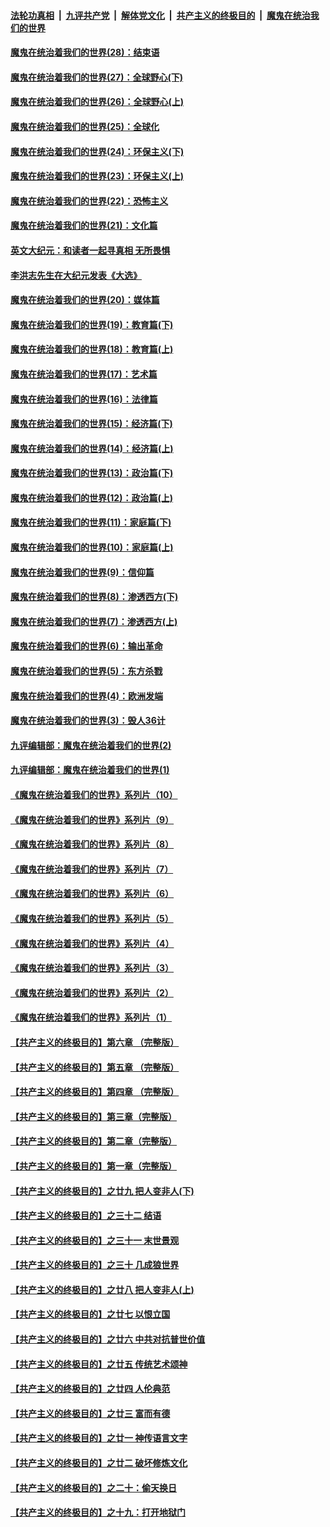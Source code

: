 

####  [法轮功真相](../../../../basic/blob/master/README.md?t=02192001) &nbsp;|&nbsp; [九评共产党](../../../../9ping.md/blob/master/README.md?t=02192001) &nbsp;|&nbsp; [解体党文化](../../../../jtdwh.md/blob/master/README.md?t=02192001)  &nbsp;|&nbsp; [共产主义的终极目的](../../../../gczydzjmd.md/blob/master/README.md?t=02192001) &nbsp;|&nbsp; [魔鬼在统治我们的世界](../../../../mgztzwmdsj.md/blob/master/README.md?t=02192001) 

#### [魔鬼在统治着我们的世界(28)：结束语](../pages/nsc422/n10936246.md?t=02192001) 

#### [魔鬼在统治着我们的世界(27)：全球野心(下)](../pages/nsc422/n10928319.md?t=02192001) 

#### [魔鬼在统治着我们的世界(26)：全球野心(上)](../pages/nsc422/n10900318.md?t=02192001) 

#### [魔鬼在统治着我们的世界(25)：全球化](../pages/nsc422/n10788205.md?t=02192001) 

#### [魔鬼在统治着我们的世界(24)：环保主义(下)](../pages/nsc422/n10695307.md?t=02192001) 

#### [魔鬼在统治着我们的世界(23)：环保主义(上)](../pages/nsc422/n10688613.md?t=02192001) 

#### [魔鬼在统治着我们的世界(22)：恐怖主义](../pages/nsc422/n10614727.md?t=02192001) 

#### [魔鬼在统治着我们的世界(21)：文化篇](../pages/nsc422/n10597706.md?t=02192001) 

#### [英文大纪元：和读者一起寻真相 无所畏惧](../pages/nsc422/n12542027.md?t=02192001) 

#### [李洪志先生在大纪元发表《大选》](../pages/nsc422/n12534746.md?t=02192001) 

#### [魔鬼在统治着我们的世界(20)：媒体篇](../pages/nsc422/n10586579.md?t=02192001) 

#### [魔鬼在统治着我们的世界(19)：教育篇(下)](../pages/nsc422/n10564808.md?t=02192001) 

#### [魔鬼在统治着我们的世界(18)：教育篇(上)](../pages/nsc422/n10526970.md?t=02192001) 

#### [魔鬼在统治着我们的世界(17)：艺术篇](../pages/nsc422/n10499093.md?t=02192001) 

#### [魔鬼在统治着我们的世界(16)：法律篇](../pages/nsc422/n10485969.md?t=02192001) 

#### [魔鬼在统治着我们的世界(15)：经济篇(下)](../pages/nsc422/n10469975.md?t=02192001) 

#### [魔鬼在统治着我们的世界(14)：经济篇(上)](../pages/nsc422/n10457370.md?t=02192001) 

#### [魔鬼在统治着我们的世界(13)：政治篇(下)](../pages/nsc422/n10448270.md?t=02192001) 

#### [魔鬼在统治着我们的世界(12)：政治篇(上)](../pages/nsc422/n10444576.md?t=02192001) 

#### [魔鬼在统治着我们的世界(11)：家庭篇(下)](../pages/nsc422/n10440961.md?t=02192001) 

#### [魔鬼在统治着我们的世界(10)：家庭篇(上)](../pages/nsc422/n10435448.md?t=02192001) 

#### [魔鬼在统治着我们的世界(9)：信仰篇](../pages/nsc422/n10432159.md?t=02192001) 

#### [魔鬼在统治着我们的世界(8)：渗透西方(下)](../pages/nsc422/n10429603.md?t=02192001) 

#### [魔鬼在统治着我们的世界(7)：渗透西方(上)](../pages/nsc422/n10426013.md?t=02192001) 

#### [魔鬼在统治着我们的世界(6)：输出革命](../pages/nsc422/n10421536.md?t=02192001) 

#### [魔鬼在统治着我们的世界(5)：东方杀戮](../pages/nsc422/n10417707.md?t=02192001) 

#### [魔鬼在统治着我们的世界(4)：欧洲发端](../pages/nsc422/n10414890.md?t=02192001) 

#### [魔鬼在统治着我们的世界(3)：毁人36计](../pages/nsc422/n10411583.md?t=02192001) 

#### [九评编辑部：魔鬼在统治着我们的世界(2)](../pages/nsc422/n10410036.md?t=02192001) 

#### [九评编辑部：魔鬼在统治着我们的世界(1)](../pages/nsc422/n10406825.md?t=02192001) 

#### [《魔鬼在统治着我们的世界》系列片（10）](../pages/nsc422/n12292670.md?t=02192001) 

#### [《魔鬼在统治着我们的世界》系列片（9）](../pages/nsc422/n12290859.md?t=02192001) 

#### [《魔鬼在统治着我们的世界》系列片（8）](../pages/nsc422/n12287445.md?t=02192001) 

#### [《魔鬼在统治着我们的世界》系列片（7）](../pages/nsc422/n12283425.md?t=02192001) 

#### [《魔鬼在统治着我们的世界》系列片（6）](../pages/nsc422/n12282314.md?t=02192001) 

#### [《魔鬼在统治着我们的世界》系列片（5）](../pages/nsc422/n12281419.md?t=02192001) 

#### [《魔鬼在统治着我们的世界》系列片（4）](../pages/nsc422/n12274024.md?t=02192001) 

#### [《魔鬼在统治着我们的世界》系列片（3）](../pages/nsc422/n12271322.md?t=02192001) 

#### [《魔鬼在统治着我们的世界》系列片（2）](../pages/nsc422/n12269049.md?t=02192001) 

#### [《魔鬼在统治着我们的世界》系列片（1）](../pages/nsc422/n12267575.md?t=02192001) 

#### [【共产主义的终极目的】第六章 （完整版）](../pages/nsc422/n11428913.md?t=02192001) 

#### [【共产主义的终极目的】第五章 （完整版）](../pages/nsc422/n11428912.md?t=02192001) 

#### [【共产主义的终极目的】第四章 （完整版）](../pages/nsc422/n11428907.md?t=02192001) 

#### [【共产主义的终极目的】第三章（完整版）](../pages/nsc422/n11428848.md?t=02192001) 

#### [【共产主义的终极目的】第二章（完整版）](../pages/nsc422/n11428831.md?t=02192001) 

#### [【共产主义的终极目的】第一章（完整版）](../pages/nsc422/n11417651.md?t=02192001) 

#### [【共产主义的终极目的】之廿九 把人变非人(下)](../pages/nsc422/n11344140.md?t=02192001) 

#### [【共产主义的终极目的】之三十二 结语](../pages/nsc422/n11360535.md?t=02192001) 

#### [【共产主义的终极目的】之三十一 末世景观](../pages/nsc422/n11351129.md?t=02192001) 

#### [【共产主义的终极目的】之三十 几成狼世界](../pages/nsc422/n11348280.md?t=02192001) 

#### [【共产主义的终极目的】之廿八 把人变非人(上)](../pages/nsc422/n11340492.md?t=02192001) 

#### [【共产主义的终极目的】之廿七 以恨立国](../pages/nsc422/n11336944.md?t=02192001) 

#### [【共产主义的终极目的】之廿六 中共对抗普世价值](../pages/nsc422/n11324785.md?t=02192001) 

#### [【共产主义的终极目的】之廿五 传统艺术颂神](../pages/nsc422/n11296396.md?t=02192001) 

#### [【共产主义的终极目的】之廿四 人伦典范](../pages/nsc422/n11296397.md?t=02192001) 

#### [【共产主义的终极目的】之廿三 富而有德](../pages/nsc422/n11283598.md?t=02192001) 

#### [【共产主义的终极目的】之廿一 神传语言文字](../pages/nsc422/n11263265.md?t=02192001) 

#### [【共产主义的终极目的】之廿二 破坏修炼文化](../pages/nsc422/n11245728.md?t=02192001) 

#### [【共产主义的终极目的】之二十：偷天换日](../pages/nsc422/n11238846.md?t=02192001) 

#### [【共产主义的终极目的】之十九：打开地狱门](../pages/nsc422/n11206376.md?t=02192001) 


